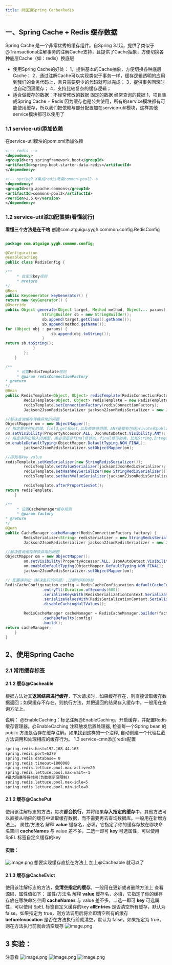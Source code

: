 ```yaml
---
title: 尚医通Spring Cache+Redis
---
```


## 一、Spring Cache + Redis 缓存数据

Spring Cache 是一个非常优秀的缓存组件。自Spring 3.1起，提供了类似于@Transactional注解事务的注解Cache支持，且提供了Cache抽象，方便切换各种底层Cache（如：redis）换底层

- 使用Spring Cache的好处：
  1，提供基本的Cache抽象，方便切换各种底层Cache；
  2，通过注解Cache可以实现类似于事务一样，缓存逻辑透明的应用到我们的业务代码上，且只需要更少的代码就可以完成；
  3，提供事务回滚时也自动回滚缓存；
  4，支持比较复杂的缓存逻辑；
- 适合做缓存的数据：不经常修改的数据 固定的数据 经常查询的数据 
  1、项目集成Spring Cache + Redis
  因为缓存也是公共使用，所有的service模块都有可能使用缓存，所以我们把依赖与部分配置加在service-util模块，这样其他service模块都可以使用了

### 1.1  service-util添加依赖

在service-util模块的pom.xml添加依赖

```xml
<!-- redis -->
<dependency>
<groupId>org.springframework.boot</groupId>
<artifactId>spring-boot-starter-data-redis</artifactId>
</dependency>

<!-- spring2.X集成redis所需common-pool2-->
<dependency>
<groupId>org.apache.commons</groupId>
<artifactId>commons-pool2</artifactId>
<version>2.6.0</version>
</dependency>
```
### 1.2  service-util添加配置类(看懂就行)

**看懂三个方法是在干啥**
创建com.atguigu.yygh.common.config.RedisConfig

```java

package com.atguigu.yygh.common.config;

@Configuration
@EnableCaching
public class RedisConfig {

/**
     * 自定义key规则
     * @return
*/
@Bean
public KeyGenerator keyGenerator() {
return new KeyGenerator() {
@Override
public Object generate(Object target, Method method, Object... params) {
                StringBuilder sb = new StringBuilder();
                sb.append(target.getClass().getName());
                sb.append(method.getName());
for (Object obj : params) {
                    sb.append(obj.toString());
                }
return sb.toString();
            }
        };
    }

/**
     * 设置RedisTemplate规则
     * @param redisConnectionFactory
* @return
*/
@Bean
public RedisTemplate<Object, Object> redisTemplate(RedisConnectionFactory redisConnectionFactory) {
        RedisTemplate<Object, Object> redisTemplate = new RedisTemplate<>();
        redisTemplate.setConnectionFactory(redisConnectionFactory);
        Jackson2JsonRedisSerializer jackson2JsonRedisSerializer = new Jackson2JsonRedisSerializer(Object.class);

//解决查询缓存转换异常的问题
ObjectMapper om = new ObjectMapper();
// 指定要序列化的域，field,get和set,以及修饰符范围，ANY是都有包括private和public
om.setVisibility(PropertyAccessor.ALL, JsonAutoDetect.Visibility.ANY);
// 指定序列化输入的类型，类必须是非final修饰的，final修饰的类，比如String,Integer等会跑出异常
om.enableDefaultTyping(ObjectMapper.DefaultTyping.NON_FINAL);
        jackson2JsonRedisSerializer.setObjectMapper(om);

//序列号key value
redisTemplate.setKeySerializer(new StringRedisSerializer());
        redisTemplate.setValueSerializer(jackson2JsonRedisSerializer);
        redisTemplate.setHashKeySerializer(new StringRedisSerializer());
        redisTemplate.setHashValueSerializer(jackson2JsonRedisSerializer);

        redisTemplate.afterPropertiesSet();
return redisTemplate;
    }

/**
     * 设置CacheManager缓存规则
     * @param factory
* @return
*/
@Bean
public CacheManager cacheManager(RedisConnectionFactory factory) {
        RedisSerializer<String> redisSerializer = new StringRedisSerializer();
        Jackson2JsonRedisSerializer jackson2JsonRedisSerializer = new Jackson2JsonRedisSerializer(Object.class);

//解决查询缓存转换异常的问题
ObjectMapper om = new ObjectMapper();
        om.setVisibility(PropertyAccessor.ALL, JsonAutoDetect.Visibility.ANY);
        om.enableDefaultTyping(ObjectMapper.DefaultTyping.NON_FINAL);
        jackson2JsonRedisSerializer.setObjectMapper(om);

// 配置序列化（解决乱码的问题）,过期时间600秒
RedisCacheConfiguration config = RedisCacheConfiguration.defaultCacheConfig()
                .entryTtl(Duration.ofSeconds(600))
                .serializeKeysWith(RedisSerializationContext.SerializationPair.fromSerializer(redisSerializer))
                .serializeValuesWith(RedisSerializationContext.SerializationPair.fromSerializer(jackson2JsonRedisSerializer))
                .disableCachingNullValues();

        RedisCacheManager cacheManager = RedisCacheManager.builder(factory)
                .cacheDefaults(config)
                .build();
return cacheManager;
    }
}
```

## 2、使用Spring Cache
### 2.1 常用缓存标签
#### 2.1.2 缓存@Cacheable
根据方法对其**返回结果进行缓存**，下次请求时，如果缓存存在，则直接读取缓存数据返回；如果缓存不存在，则执行方法，并把返回的结果存入缓存中。一般用在查询方法上。

说明：
@EnableCaching：标记注解@EnableCaching，开启缓存，并配置Redis缓存管理器。@EnableCaching 注释触发后置处理器, 检查每一个Spring bean 的 public 方法是否存在缓存注解。如果找到这样的一个注释, 自动创建一个代理拦截方法调用和处理相应的缓存行为。
1.3  service-cmn添加redis配置
```xml
spring.redis.host=192.168.44.165
spring.redis.port=6379
spring.redis.database= 0
spring.redis.timeout=1800000
spring.redis.lettuce.pool.max-active=20
spring.redis.lettuce.pool.max-wait=-1
#最大阻塞等待时间(负数表示没限制)
spring.redis.lettuce.pool.max-idle=5
spring.redis.lettuce.pool.min-idle=0
```
#### 2.1.2 缓存@CachePut
使用该注解标志的方法，每次**都会执行**，并将结果**存入指定的缓存**中。其他方法可以直接从响应的缓存中读取缓存数据，而不需要再去查询数据库。一般用在新增方法上。
属性/方法名	解释
**value**	缓存名，必填，它指定了你的缓存存放在哪块命名空间
**cacheNames**	与 value 差不多，二选一即可
**key**	 可选属性，可以使用 SpEL 标签自定义缓存的key
#### 实验：
![image.png](https://cdn.jsdelivr.net/gh/Control-body/tuChuang/2022/03/image-1dbe23bac5624bed8cb15fae65474009.png)
想要实现缓存直接在方法上 加上@Cacheable 就可以了
#### **2.1.3 缓存@CacheEvict**
使用该注解标志的方法，**会清空指定的缓存**。一般用在更新或者删除方法上
查看源码，属性值如下：
属性/方法名	解释
**value**	缓存名，必填，它指定了你的缓存存放在哪块命名空间
**cacheNames**	与 value 差不多，二选一即可
**key**	      可选属性，可以使用 SpEL 标签自定义缓存的key
**allEntries**	是否清空所有缓存，默认为 false。如果指定为 true，则方法调用后将立即清空所有的缓存
**beforeInvocation**	是否在方法执行前就清空，默认为 false。如果指定为 true，则在方法执行前就会清空缓存
![image.png](https://cdn.jsdelivr.net/gh/Control-body/tuChuang/2022/03/image-8d74f61ca5674e37ae2aa28c0c4fea61.png)
## 3 实验：
注意看 
![image.png](https://cdn.jsdelivr.net/gh/Control-body/tuChuang/2022/03/image-96c955f2ec674749a4adcb0f6ecdc2b7.png)
![image.png](https://cdn.jsdelivr.net/gh/Control-body/tuChuang/2022/03/image-2f7cc89ef8f3489e8448ec752676f5e7.png)
![image.png](https://cdn.jsdelivr.net/gh/Control-body/tuChuang/2022/03/image-5ee49b28ed7d40038e236ecd64349a92.png)

